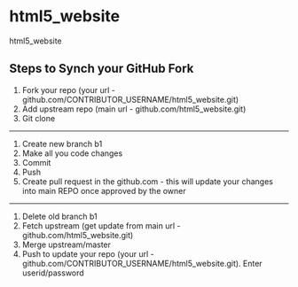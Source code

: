 # html5_website
html5_website

Steps to Synch your GitHub Fork
-------------------------------

1. Fork your repo (your url - github.com/CONTRIBUTOR_USERNAME/html5_website.git)
2. Add upstream repo (main url - github.com/html5_website.git)
3. Git clone
----------------------------
1. Create new branch b1
2. Make all you code changes
3. Commit 
4. Push
5. Create pull request in the github.com - this will update your changes into main REPO once approved by the owner
-----------------------------
1. Delete old branch b1
2. Fetch upstream (get update from main url - github.com/html5_website.git)
3. Merge upstream/master
4. Push to update your repo (your url - github.com/CONTRIBUTOR_USERNAME/html5_website.git). Enter userid/password
